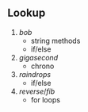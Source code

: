 ## Lookup ##

1. *bob*
   - string methods
   - if/else
2. *gigasecond*
   - chrono
3. *raindrops*
   - if/else
4. *reverse*/*fib*
   - for loops
